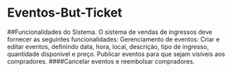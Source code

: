 ﻿# Eventos-But-Ticket
##Funcionalidades do Sistema.
O sistema de vendas de ingressos deve fornecer as seguintes funcionalidades:
Gerenciamento de eventos:
Criar e editar eventos, definindo data, hora, local, descrição, tipo de ingresso, quantidade disponível e preço.
Publicar eventos para que sejam visíveis aos compradores.
####Cancelar eventos e reembolsar compradores.

